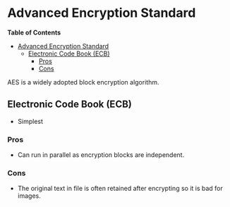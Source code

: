 # Advanced Encryption Standard

<!-- markdown-toc start - Don't edit this section. Run M-x markdown-toc-refresh-toc -->
**Table of Contents**

- [Advanced Encryption Standard](#advanced-encryption-standard)
    - [Electronic Code Book (ECB)](#electronic-code-book-ecb)
        - [Pros](#pros)
        - [Cons](#cons)

<!-- markdown-toc end -->

AES is a widely adopted block encryption algorithm.

## Electronic Code Book (ECB)
* Simplest

### Pros
* Can run in parallel as encryption blocks are independent.

### Cons
* The original text in file is often retained after encrypting so it is bad for images.
